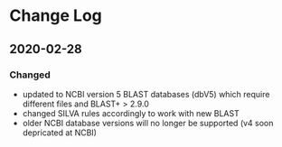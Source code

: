 # Change Log

## 2020-02-28

### Changed
- updated to NCBI version 5 BLAST databases (dbV5) which require different files and BLAST+ > 2.9.0
- changed SILVA rules accordingly to work with new BLAST
- older NCBI database versions will no longer be supported (v4 soon depricated at NCBI)
